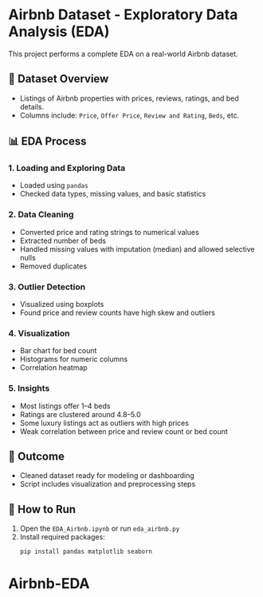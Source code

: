 # Airbnb Dataset - Exploratory Data Analysis (EDA)

This project performs a complete EDA on a real-world Airbnb dataset.

## 📁 Dataset Overview
- Listings of Airbnb properties with prices, reviews, ratings, and bed details.
- Columns include: `Price`, `Offer Price`, `Review and Rating`, `Beds`, etc.

## 📊 EDA Process

### 1. Loading and Exploring Data
- Loaded using `pandas`
- Checked data types, missing values, and basic statistics

### 2. Data Cleaning
- Converted price and rating strings to numerical values
- Extracted number of beds
- Handled missing values with imputation (median) and allowed selective nulls
- Removed duplicates

### 3. Outlier Detection
- Visualized using boxplots
- Found price and review counts have high skew and outliers

### 4. Visualization
- Bar chart for bed count
- Histograms for numeric columns
- Correlation heatmap

### 5. Insights
- Most listings offer 1–4 beds
- Ratings are clustered around 4.8–5.0
- Some luxury listings act as outliers with high prices
- Weak correlation between price and review count or bed count

## 📌 Outcome
- Cleaned dataset ready for modeling or dashboarding
- Script includes visualization and preprocessing steps

## 🚀 How to Run
1. Open the `EDA_Airbnb.ipynb` or run `eda_airbnb.py`
2. Install required packages:
   ```bash
   pip install pandas matplotlib seaborn
# Airbnb-EDA
